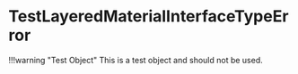 # TestLayeredMaterialInterfaceTypeError

!!!warning "Test Object"
    This is a test object and should not be used.

